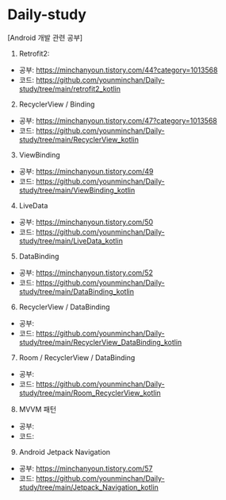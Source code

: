 # Daily-study
[Android 개발 관련 공부]

1. Retrofit2: 
- 공부: https://minchanyoun.tistory.com/44?category=1013568
- 코드: https://github.com/younminchan/Daily-study/tree/main/retrofit2_kotlin

2. RecyclerView / Binding
- 공부: https://minchanyoun.tistory.com/47?category=1013568
- 코드: https://github.com/younminchan/Daily-study/tree/main/RecyclerView_kotlin

3. ViewBinding
- 공부: https://minchanyoun.tistory.com/49
- 코드: https://github.com/younminchan/Daily-study/tree/main/ViewBinding_kotlin

4. LiveData
- 공부: https://minchanyoun.tistory.com/50
- 코드: https://github.com/younminchan/Daily-study/tree/main/LiveData_kotlin

5. DataBinding
- 공부: https://minchanyoun.tistory.com/52
- 코드: https://github.com/younminchan/Daily-study/tree/main/DataBinding_kotlin

6. RecyclerView / DataBinding
- 공부: 
- 코드: https://github.com/younminchan/Daily-study/tree/main/RecyclerView_DataBinding_kotlin


7. Room / RecyclerView / DataBinding
- 공부:
- 코드: https://github.com/younminchan/Daily-study/tree/main/Room_RecyclerView_kotlin

8. MVVM 패턴
- 공부:
- 코드: 

9. Android Jetpack Navigation
- 공부: https://minchanyoun.tistory.com/57
- 코드: https://github.com/younminchan/Daily-study/tree/main/Jetpack_Navigation_kotlin
